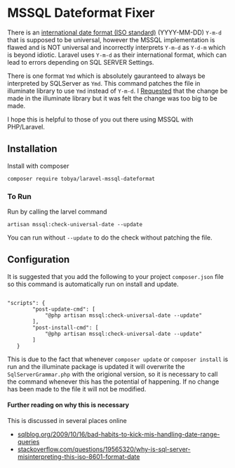 # MSSQL Dateformat Fixer

There is an [international date format (ISO standard)](https://www.iso.org/iso-8601-date-and-time-format.html)  (YYYY-MM-DD) `Y-m-d` that is supposed to be universal, however the MSSQL implementation is flawed
and is NOT universal and incorrectly interprets `Y-m-d`  as `Y-d-m` which is beyond idiotic.
Laravel uses `Y-m-d` as their international format, which can lead to errors depending on SQL SERVER Settings.

There is one format `Ymd` which is absolutely gauranteed to always be interpreted by SQLServer as `Ymd`.  This command patches the file in 
illuminate library to use `Ymd` instead of `Y-m-d`.  I [Requested](https://github.com/laravel/framework/issues/49074) that the change be made in the illuminate library but it was felt the change
was too big to be made. 

I hope this is helpful to those of you out there using MSSQL with PHP/Laravel.

## Installation

Install with composer

````dotenv
composer require tobya/laravel-mssql-dateformat
````
### To Run

Run by calling the larvel command

````dotenv
artisan mssql:check-universal-date --update
````
You can run without `--update` to do the check without patching the file.

## Configuration 

It is suggested that you add the following to your project `composer.json` file so this command is automatically run
on install and update.  

````dotenv

"scripts": {
        "post-update-cmd": [
            "@php artisan mssql:check-universal-date --update"
        ],
        "post-install-cmd": [
            "@php artisan mssql:check-universal-date --update"
        ]
   }
````
This is due to the fact that whenever `composer update` or `composer install` is run and the illuminate package
is updated it will overwrite the `SqlServerGrammar.php` with the origional version, so it is necessary to call
the command whenever this has the potential of happening.  If no change has been made to the file it will
not be modified.

#### Further reading on why this is necessary

This is discussed in several places online

 - [sqlblog.org/2009/10/16/bad-habits-to-kick-mis-handling-date-range-queries](https://sqlblog.org/2009/10/16/bad-habits-to-kick-mis-handling-date-range-queries)
 - [stackoverflow.com/questions/19565320/why-is-sql-server-misinterpreting-this-iso-8601-format-date](https://stackoverflow.com/questions/19565320/why-is-sql-server-misinterpreting-this-iso-8601-format-date)

